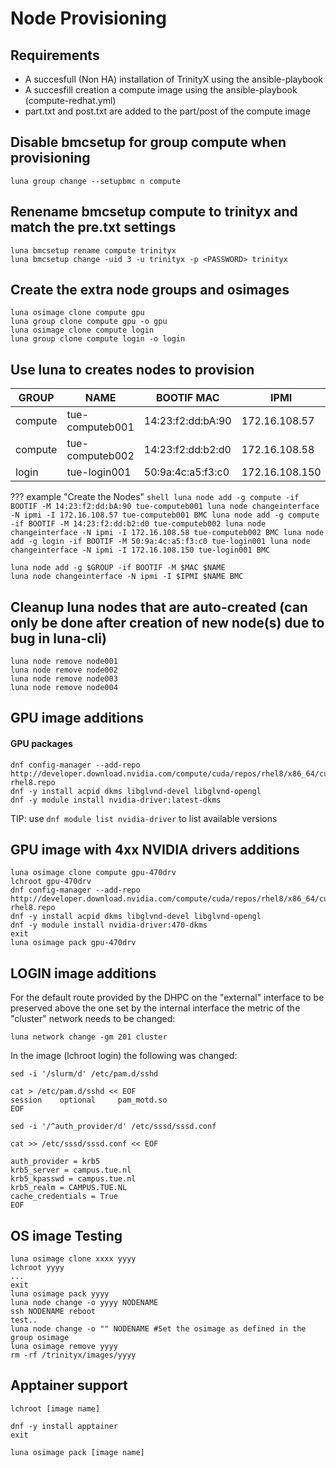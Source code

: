 # Node Provisioning

## Requirements

- A succesfull (Non HA) installation of TrinityX using the ansible-playbook
- A succesfill creation a compute image using the ansible-playbook (compute-redhat.yml)
- part.txt and post.txt are added to the part/post of the compute image

## Disable bmcsetup for group compute when provisioning

```shell
luna group change --setupbmc n compute
```

## Renename bmcsetup compute to trinityx and match the pre.txt settings
```shell
luna bmcsetup rename compute trinityx
luna bmcsetup change -uid 3 -u trinityx -p <PASSWORD> trinityx
```

## Create the extra node groups and osimages
```shell
luna osimage clone compute gpu
luna group clone compute gpu -o gpu
luna osimage clone compute login
luna group clone compute login -o login
```

## Use luna to creates nodes to provision

| GROUP       | NAME                  | BOOTIF MAC        | IPMI            |
|---------    |-----------------------|-------------------|-----------------|
| compute     | tue-computeb001       | 14:23:f2:dd:bA:90 | 172.16.108.57   | 
| compute     | tue-computeb002       | 14:23:f2:dd:b2:d0 | 172.16.108.58   |
| login       | tue-login001          | 50:9a:4c:a5:f3:c0 | 172.16.108.150  |


??? example "Create the Nodes"
    ```shell
    luna node add -g compute -if BOOTIF -M 14:23:f2:dd:bA:90 tue-computeb001
    luna node changeinterface -N ipmi -I 172.16.108.57 tue-computeb001 BMC
    luna node add -g compute -if BOOTIF -M 14:23:f2:dd:b2:d0 tue-computeb002
    luna node changeinterface -N ipmi -I 172.16.108.58 tue-computeb002 BMC
    luna node add -g login -if BOOTIF -M 50:9a:4c:a5:f3:c0 tue-login001
    luna node changeinterface -N ipmi -I 172.16.108.150 tue-login001 BMC
    ```        

```shell
luna node add -g $GROUP -if BOOTIF -M $MAC $NAME
luna node changeinterface -N ipmi -I $IPMI $NAME BMC
```

## Cleanup luna nodes that are auto-created (can only be done after creation of new node(s) due to bug in luna-cli)
```shell
luna node remove node001
luna node remove node002
luna node remove node003
luna node remove node004
```

## GPU image additions

#### GPU packages

```shell
dnf config-manager --add-repo http://developer.download.nvidia.com/compute/cuda/repos/rhel8/x86_64/cuda-rhel8.repo
dnf -y install acpid dkms libglvnd-devel libglvnd-opengl
dnf -y module install nvidia-driver:latest-dkms
```
TIP: use ```dnf module list nvidia-driver``` to list available versions

## GPU image with 4xx NVIDIA drivers additions

```shell
luna osimage clone compute gpu-470drv
lchroot gpu-470drv
dnf config-manager --add-repo http://developer.download.nvidia.com/compute/cuda/repos/rhel8/x86_64/cuda-rhel8.repo
dnf -y install acpid dkms libglvnd-devel libglvnd-opengl
dnf -y module install nvidia-driver:470-dkms
exit
luna osimage pack gpu-470drv
```

## LOGIN image additions

For the default route provided by the DHPC on the "external" interface to be preserved above the one set by the internal interface the metric of the "cluster" network needs to be changed:
```shell
luna network change -gm 201 cluster
```
In the image (lchroot login) the following was changed:
```shell
sed -i '/slurm/d' /etc/pam.d/sshd
```
```shell
cat > /etc/pam.d/sshd << EOF
session    optional     pam_motd.so
EOF
```
```shell
sed -i '/^auth_provider/d' /etc/sssd/sssd.conf

cat >> /etc/sssd/sssd.conf << EOF

auth_provider = krb5
krb5_server = campus.tue.nl
krb5_kpasswd = campus.tue.nl
krb5_realm = CAMPUS.TUE.NL
cache_credentials = True
EOF
```

## OS image Testing
```shell
luna osimage clone xxxx yyyy
lchroot yyyy
...
exit
luna osimage pack yyyy
luna node change -o yyyy NODENAME
ssh NODENAME reboot
test..
luna node change -o "" NODENAME #Set the osimage as defined in the group osimage
luna osimage remove yyyy
rm -rf /trinityx/images/yyyy
```

## Apptainer support

```shell
lchroot [image name]

dnf -y install apptainer
exit

luna osimage pack [image name]
```
